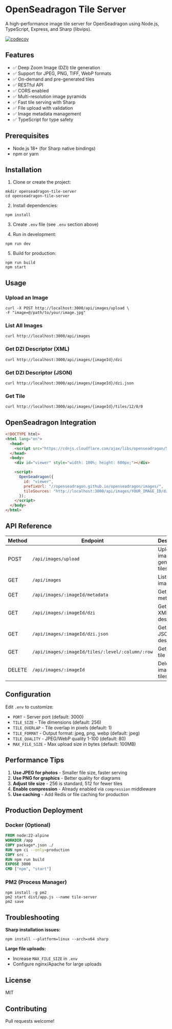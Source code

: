 # OpenSeadragon Tile Server

A high-performance image tile server for OpenSeadragon using Node.js, TypeScript, Express, and Sharp (libvips).

[![codecov](https://codecov.io/gh/USER/REPO/branch/main/graph/badge.svg)](https://codecov.io/gh/USER/REPO)

## Features

- ✅ Deep Zoom Image (DZI) tile generation
- ✅ Support for JPEG, PNG, TIFF, WebP formats
- ✅ On-demand and pre-generated tiles
- ✅ RESTful API
- ✅ CORS enabled
- ✅ Multi-resolution image pyramids
- ✅ Fast tile serving with Sharp
- ✅ File upload with validation
- ✅ Image metadata management
- ✅ TypeScript for type safety

## Prerequisites

- Node.js 18+ (for Sharp native bindings)
- npm or yarn

## Installation

1. Clone or create the project:

```shell
mkdir openseadragon-tile-server
cd openseadragon-tile-server
```

2. Install dependencies:

```shell
npm install
```

3. Create `.env` file (see `.env` section above)

4. Run in development:

```shell
npm run dev
```

5. Build for production:

```shell
npm run build
npm start
```

## Usage

### Upload an Image

```shell
curl -X POST http://localhost:3000/api/images/upload \
-F "image=@/path/to/your/image.jpg"
```

### List All Images

```shell
curl http://localhost:3000/api/images
```

### Get DZI Descriptor (XML)

```shell
curl http://localhost:3000/api/images/{imageId}/dzi
```

### Get DZI Descriptor (JSON)

```shell
curl http://localhost:3000/api/images/{imageId}/dzi.json
```

### Get Tile

```shell
curl http://localhost:3000/api/images/{imageId}/tiles/12/0/0
```

## OpenSeadragon Integration

```html
<!DOCTYPE html>
<html lang="en">
  <head>
    <script src="https://cdnjs.cloudflare.com/ajax/libs/openseadragon/5.0.1/openseadragon.min.js"></script>
  </head>
  <body>
    <div id="viewer" style="width: 100%; height: 600px;"></div>

    <script>
      OpenSeadragon({
        id: "viewer",
        prefixUrl: "//openseadragon.github.io/openseadragon/images/",
        tileSources: "http://localhost:3000/api/images/YOUR_IMAGE_ID/dzi",
      });
    </script>
  </body>
</html>
```

## API Reference

| Method | Endpoint                                         | Description                     |
| ------ | ------------------------------------------------ | ------------------------------- |
| POST   | `/api/images/upload`                             | Upload image and generate tiles |
| GET    | `/api/images`                                    | List all images                 |
| GET    | `/api/images/:imageId/metadata`                  | Get image metadata              |
| GET    | `/api/images/:imageId/dzi`                       | Get DZI XML descriptor          |
| GET    | `/api/images/:imageId/dzi.json`                  | Get DZI JSON descriptor         |
| GET    | `/api/images/:imageId/tiles/:level/:column/:row` | Get specific tile               |
| DELETE | `/api/images/:imageId`                           | Delete image and tiles          |

## Configuration

Edit `.env` to customize:

- `PORT` - Server port (default: 3000)
- `TILE_SIZE` - Tile dimensions (default: 256)
- `TILE_OVERLAP` - Tile overlap in pixels (default: 1)
- `TILE_FORMAT` - Output format: jpeg, png, webp (default: jpeg)
- `TILE_QUALITY` - JPEG/WebP quality 1-100 (default: 80)
- `MAX_FILE_SIZE` - Max upload size in bytes (default: 100MB)

## Performance Tips

1. **Use JPEG for photos** - Smaller file size, faster serving
2. **Use PNG for graphics** - Better quality for diagrams
3. **Adjust tile size** - 256 is standard, 512 for fewer tiles
4. **Enable compression** - Already enabled via `compression` middleware
5. **Use caching** - Add Redis or file caching for production

## Production Deployment

### Docker (Optional)

```Dockerfile
FROM node:22-alpine
WORKDIR /app
COPY package*.json ./
RUN npm ci --only=production
COPY src .
RUN npm run build
EXPOSE 3000
CMD ["npm", "start"]
```

### PM2 (Process Manager)

```shell
npm install -g pm2
pm2 start dist/app.js --name tile-server
pm2 save
```

## Troubleshooting

**Sharp installation issues:**

```shell
npm install --platform=linux --arch=x64 sharp
```

**Large file uploads:**

- Increase `MAX_FILE_SIZE` in `.env`
- Configure nginx/Apache for large uploads

## License

MIT

## Contributing

Pull requests welcome!
